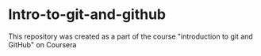 # Intro-to-git-and-github
This repository was created as a part of the course "introduction to git and GitHub" on Coursera
